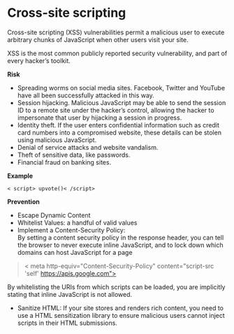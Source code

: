 # Cross-site scripting 

Cross-site scripting (XSS) vulnerabilities permit a malicious user to execute arbitrary chunks of JavaScript when other users visit your site.

XSS is the most common publicly reported security vulnerability, and part of every hacker’s toolkit.

**Risk**

- Spreading worms on social media sites. Facebook, Twitter and YouTube have all been successfully attacked in this way.
- Session hijacking. Malicious JavaScript may be able to send the session ID to a remote site under the hacker’s control, allowing the hacker to impersonate that user by hijacking a session in progress.
- Identity theft. If the user enters confidential information such as credit card numbers into a compromised website, these details can be stolen using malicious JavaScript.
- Denial of service attacks and website vandalism.
- Theft of sensitive data, like passwords.
- Financial fraud on banking sites.

**Example**

    < script> upvote()< /script>

**Prevention**

- Escape Dynamic Content
- Whitelist Values: a handful of valid values
- Implement a Content-Security Policy:  
By setting a content security policy in the response header, you can tell the browser to never execute inline JavaScript, and to lock down which domains can host JavaScript for a page

> < meta http-equiv="Content-Security-Policy" content="script-src 'self'
> https://apis.google.com">

By whitelisting the URIs from which scripts can be loaded, you are implicitly stating that inline JavaScript is not allowed.

- Sanitize HTML:
If your site stores and renders rich content, you need to use a HTML sensitization library to ensure malicious users cannot inject scripts in their HTML submissions.